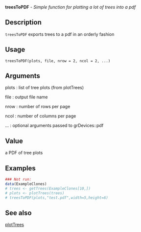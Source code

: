 **treesToPDF** - *Simple function for plotting a lot of trees into a pdf*

Description
--------------------

`treesToPDF` exports trees to a pdf in an orderly fashion


Usage
--------------------
```
treesToPDF(plots, file, nrow = 2, ncol = 2, ...)
```

Arguments
-------------------

plots
:   list of tree plots (from plotTrees)

file
:   output file name

nrow
:   number of rows per page

ncol
:   number of columns per page

...
:   optional arguments passed to grDevices::pdf




Value
-------------------

a PDF of tree plots



Examples
-------------------

```R
### Not run:
data(ExampleClones)
# trees <- getTrees(ExampleClones[10,])
# plots <- plotTrees(trees)
# treesToPDF(plots,"test.pdf",width=5,height=6)
```



See also
-------------------

[plotTrees](plotTrees.md)






